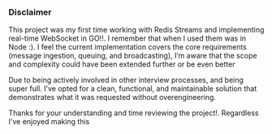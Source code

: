 ### Disclaimer

This project was my first time working with Redis Streams and implementing real-time WebSocket in GO!!. I remember that when I used them was in Node :). I feel the current implementation covers the core requirements (message ingestion, queuing, and broadcasting), I’m aware that the scope and complexity could have been extended further or be even better 

Due to being actively involved in other interview processes, and being super full. I've opted for a clean, functional, and maintainable solution that demonstrates what it was requested without overengineering.

Thanks for your understanding and time reviewing the project!. Regardless I've enjoyed making this

